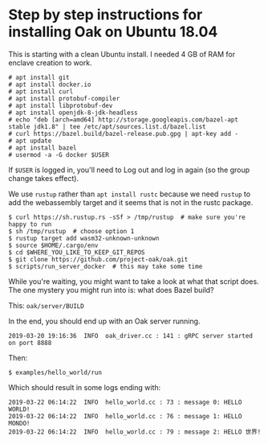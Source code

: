 # Step by step instructions for installing Oak on Ubuntu 18.04

This is starting with a clean Ubuntu install. I needed 4 GB of RAM for
enclave creation to work.

```
# apt install git
# apt install docker.io
# apt install curl
# apt install protobuf-compiler
# apt install libprotobuf-dev
# apt install openjdk-8-jdk-headless
# echo "deb [arch=amd64] http://storage.googleapis.com/bazel-apt stable jdk1.8" | tee /etc/apt/sources.list.d/bazel.list
# curl https://bazel.build/bazel-release.pub.gpg | apt-key add -
# apt update
# apt install bazel
# usermod -a -G docker $USER
```

If `$USER` is logged in, you'll need to Log out and log in again (so the
group change takes effect).

We use `rustup` rather than `apt install rustc` because we need `rustup` to
add the webassembly target and it seems that is not in the rustc
package.

```
$ curl https://sh.rustup.rs -sSf > /tmp/rustup  # make sure you're happy to run
$ sh /tmp/rustup  # choose option 1
$ rustup target add wasm32-unknown-unknown
$ source $HOME/.cargo/env
$ cd $WHERE_YOU_LIKE_TO_KEEP_GIT_REPOS
$ git clone https://github.com/project-oak/oak.git
$ scripts/run_server_docker  # this may take some time
```

While you're waiting, you might want to take a look at what that script does.
The one mystery you might run into is: what does Bazel build?

This: `oak/server/BUILD`

In the end, you should end up with an Oak server running.

```
2019-03-20 19:16:36  INFO  oak_driver.cc : 141 : gRPC server started on port 8888
```

Then:

```
$ examples/hello_world/run
```

Which should result in some logs ending with:

```
2019-03-22 06:14:22  INFO  hello_world.cc : 73 : message 0: HELLO WORLD!
2019-03-22 06:14:22  INFO  hello_world.cc : 76 : message 1: HELLO MONDO!
2019-03-22 06:14:22  INFO  hello_world.cc : 79 : message 2: HELLO 世界!
```
